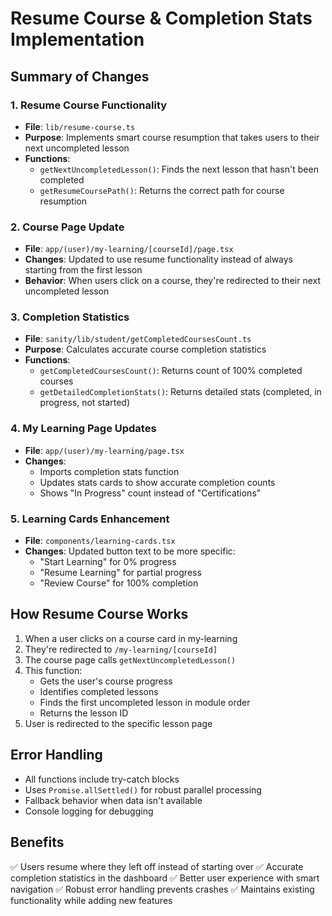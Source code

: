 # Resume Course & Completion Stats Implementation

## Summary of Changes

### 1. Resume Course Functionality
- **File**: `lib/resume-course.ts`
- **Purpose**: Implements smart course resumption that takes users to their next uncompleted lesson
- **Functions**:
  - `getNextUncompletedLesson()`: Finds the next lesson that hasn't been completed
  - `getResumeCoursePath()`: Returns the correct path for course resumption

### 2. Course Page Update
- **File**: `app/(user)/my-learning/[courseId]/page.tsx`
- **Changes**: Updated to use resume functionality instead of always starting from the first lesson
- **Behavior**: When users click on a course, they're redirected to their next uncompleted lesson

### 3. Completion Statistics
- **File**: `sanity/lib/student/getCompletedCoursesCount.ts`
- **Purpose**: Calculates accurate course completion statistics
- **Functions**:
  - `getCompletedCoursesCount()`: Returns count of 100% completed courses
  - `getDetailedCompletionStats()`: Returns detailed stats (completed, in progress, not started)

### 4. My Learning Page Updates
- **File**: `app/(user)/my-learning/page.tsx`
- **Changes**: 
  - Imports completion stats function
  - Updates stats cards to show accurate completion counts
  - Shows "In Progress" count instead of "Certifications"

### 5. Learning Cards Enhancement
- **File**: `components/learning-cards.tsx`
- **Changes**: Updated button text to be more specific:
  - "Start Learning" for 0% progress
  - "Resume Learning" for partial progress
  - "Review Course" for 100% completion

## How Resume Course Works

1. When a user clicks on a course card in my-learning
2. They're redirected to `/my-learning/[courseId]`
3. The course page calls `getNextUncompletedLesson()`
4. This function:
   - Gets the user's course progress
   - Identifies completed lessons
   - Finds the first uncompleted lesson in module order
   - Returns the lesson ID
5. User is redirected to the specific lesson page

## Error Handling

- All functions include try-catch blocks
- Uses `Promise.allSettled()` for robust parallel processing
- Fallback behavior when data isn't available
- Console logging for debugging

## Benefits

✅ Users resume where they left off instead of starting over
✅ Accurate completion statistics in the dashboard
✅ Better user experience with smart navigation
✅ Robust error handling prevents crashes
✅ Maintains existing functionality while adding new features

